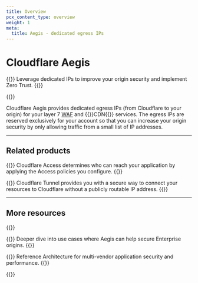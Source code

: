 ```yaml
---
title: Overview
pcx_content_type: overview
weight: 1
meta:
  title: Aegis - dedicated egress IPs
---
```


# Cloudflare Aegis

{{<description>}}
Leverage dedicated IPs to improve your origin security and implement Zero Trust.
{{</description>}}

{{<plan type="enterprise">}}

Cloudflare Aegis provides dedicated egress IPs (from Cloudflare to your origin) for your layer 7 [WAF](/waf/) and {{<glossary-tooltip term_id="content delivery network (CDN)">}}CDN{{</glossary-tooltip>}} services. The egress IPs are reserved exclusively for your account so that you can increase your origin security by only allowing traffic from a small list of IP addresses.

---

## Related products

{{<related header="Cloudflare Access" href="/cloudflare-one/policies/access/" product="cloudflare-one">}}
Cloudflare Access determines who can reach your application by applying the Access policies you configure.
{{</related>}}

{{<related header="Cloudflare Tunnel" href="/cloudflare-one/connections/connect-networks/" product="cloudflare-one">}}
Cloudflare Tunnel provides you with a secure way to connect your resources to Cloudflare without a publicly routable IP address.
{{</related>}}

---

## More resources

{{<resource-group>}}

{{<resource header="Introductory blog post" href="https://blog.cloudflare.com/cloudflare-aegis/" icon="learning-center-book">}}
Deeper dive into use cases where Aegis can help secure Enterprise origins.
{{</resource>}}

{{<resource header="Multi-Vendor Architecture" href="/reference-architecture/architectures/multi-vendor/#connectivity-options" icon="documentation-clipboard">}}
Reference Architecture for multi-vendor application security and performance.
{{</resource>}}

{{</resource-group>}}